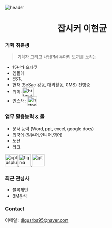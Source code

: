 
![header](https://capsule-render.vercel.app/api?type=Waving&color=auto&height=300&section=header&text=Welcome%20&fontSize=90&desc=hklee7%20GitHub&descSize=30&descAlign=65&descAlignY=61)

<h1 align="center">잡시커 이현균</h1>

###  기획 취준생 
> 기획자 그리고 사업PM 두마리 토끼를 노리는 
- 15년차 오타쿠 
- 겜돌이
- ESTJ
- 현재 (SeSac 강동, 대외활동, GMS) 진행중
- 취미: <a href="https://www.youtube.com/c/https://www.youtube.com/channel/ucefjjv47ryp7slsig77fqbg" target="blank"><img align="center" src="https://raw.githubusercontent.com/rahuldkjain/github-profile-readme-generator/master/src/images/icons/Social/youtube.svg" alt="https://www.youtube.com/channel/ucefjjv47ryp7slsig77fqbg" height="30" width="35" /></a>
- 인스타 : <a href="https://www.instagram.com/hk_jobseeker" target="blank"><img align="center" src="https://mblogthumb-phinf.pstatic.net/MjAxODA4MjBfMTYz/MDAxNTM0NzMxOTA1NzI5.iiZw2j9KPxorBAw1rDxzLH7DjLH4qL0rXPWjDfZDSUIg.VAddbzhp-eDEEqeLYjCNMbZDfIcgjs3GUMUZ8q9aiVgg.PNG.gaogirl/instagram_PNG9.png?type=w800" alt="https://www.instagram.com/hk_jobseeker" height="30" width="30" /></a>





### 업무 활용능력 & 툴
- 문서 능력 (Word, ppt, excel, google docs)
- 외국어 (일본어,인니어,영어)
- 노션
- 라크
<p align="left"> <a href="https://obsidian.md/" target="_blank" rel="noreferrer"> <img src="https://upload.wikimedia.org/wikipedia/commons/thumb/1/10/2023_Obsidian_logo.svg/1024px-2023_Obsidian_logo.svg.png" alt="cplusplus" width="40" height="40"/> <a href="https://www.figma.com/" target="_blank" rel="noreferrer"> <img src="https://www.vectorlogo.zone/logos/figma/figma-icon.svg" alt="figma" width="40" height="40"/> </a> <a href="https://git-scm.com/" target="_blank" rel="noreferrer"> <img src="https://www.vectorlogo.zone/logos/git-scm/git-scm-icon.svg" alt="git" width="40" height="40"/> </a> </p>
  
### 최근 관심사
- 블록체인
- BM분석


### Contact
이메일 : dlgusrbs95@naver.com

